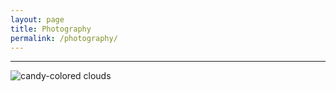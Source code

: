 ```yaml
---
layout: page
title: Photography
permalink: /photography/
---
```


---

<img src="../assets/photos/candy-colored_clouds.jpg" alt="candy-colored clouds">
